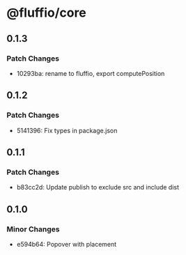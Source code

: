 # @fluffio/core

## 0.1.3

### Patch Changes

- 10293ba: rename to fluffio, export computePosition

## 0.1.2

### Patch Changes

- 5141396: Fix types in package.json

## 0.1.1

### Patch Changes

- b83cc2d: Update publish to exclude src and include dist

## 0.1.0

### Minor Changes

- e594b64: Popover with placement
